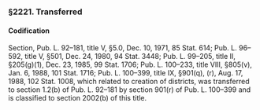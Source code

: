 ### §2221. Transferred ###

#### Codification ####

Section, Pub. L. 92–181, title V, §5.0, Dec. 10, 1971, 85 Stat. 614; Pub. L. 96–592, title V, §501, Dec. 24, 1980, 94 Stat. 3448; Pub. L. 99–205, title II, §205(g)(1), Dec. 23, 1985, 99 Stat. 1706; Pub. L. 100–233, title VIII, §805(v), Jan. 6, 1988, 101 Stat. 1716; Pub. L. 100–399, title IX, §901(q), (r), Aug. 17, 1988, 102 Stat. 1008, which related to creation of districts, was transferred to section 1.2(b) of Pub. L. 92–181 by section 901(r) of Pub. L. 100–399 and is classified to section 2002(b) of this title.